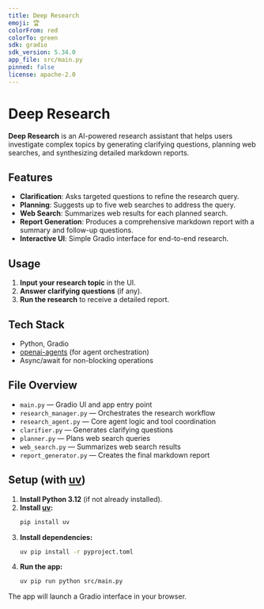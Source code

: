 ```yaml
---
title: Deep Research
emoji: 🏆
colorFrom: red
colorTo: green
sdk: gradio
sdk_version: 5.34.0
app_file: src/main.py
pinned: false
license: apache-2.0
---
```


# Deep Research

**Deep Research** is an AI-powered research assistant that helps users investigate complex topics by generating clarifying questions, planning web searches, and synthesizing detailed markdown reports.

## Features

- **Clarification**: Asks targeted questions to refine the research query.
- **Planning**: Suggests up to five web searches to address the query.
- **Web Search**: Summarizes web results for each planned search.
- **Report Generation**: Produces a comprehensive markdown report with a summary and follow-up questions.
- **Interactive UI**: Simple Gradio interface for end-to-end research.

## Usage

1. **Input your research topic** in the UI.
2. **Answer clarifying questions** (if any).
3. **Run the research** to receive a detailed report.

## Tech Stack

- Python, Gradio
- [openai-agents](https://pypi.org/project/openai-agents/) (for agent orchestration)
- Async/await for non-blocking operations

## File Overview

- `main.py` — Gradio UI and app entry point
- `research_manager.py` — Orchestrates the research workflow
- `research_agent.py` — Core agent logic and tool coordination
- `clarifier.py` — Generates clarifying questions
- `planner.py` — Plans web search queries
- `web_search.py` — Summarizes web search results
- `report_generator.py` — Creates the final markdown report

## Setup (with [uv](https://github.com/astral-sh/uv))

1. **Install Python 3.12** (if not already installed).
2. **Install [uv](https://github.com/astral-sh/uv):**
   ```sh
   pip install uv
   ```
3. **Install dependencies:**
   ```sh
   uv pip install -r pyproject.toml
   ```
4. **Run the app:**
   ```sh
   uv pip run python src/main.py
   ```

The app will launch a Gradio interface in your browser.
